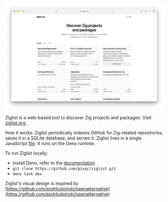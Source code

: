 [![Ziglist](./assets/img.png)](https://ziglist.org)

Ziglist is a web-based tool to discover Zig projects and packages. Visit [ziglist.org](https://ziglist.org).

How it works: Ziglist periodically indexes GitHub for Zig-related repositories, saves it in a SQLite database, and serves it. Ziglist lives in a single JavaScript [file](./src/main.jsx). It runs on the Deno runtime.

To run Ziglist locally:

- Install Deno, refer to the [documentation](https://docs.deno.com/runtime/manual/getting_started/installation/)
- `git clone https://github.com/pixqc/ziglist.git`
- `deno task dev`

Ziglist's visual design is inspired by [https://github.com/piotrkulpinski/openalternative](https://github.com/piotrkulpinski/openalternative)
